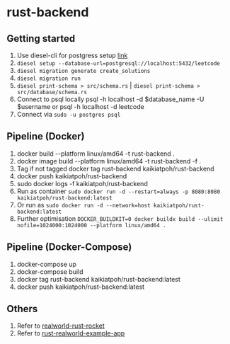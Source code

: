 # rust-backend
## Getting started
1. Use diesel-cli for postgress setup [link](https://genekuo.medium.com/creating-a-rest-api-in-rust-with-persistence-rust-rocket-and-diesel-a4117d400104)
2. `diesel setup --database-url=postgresql://localhost:5432/leetcode`
3. `diesel migration generate create_solutions`
4. `diesel migration run`
5. `diesel print-schema > src/schema.rs` | `diesel print-schema > src/database/schema.rs`
6. Connect to psql locally psql -h localhost -d $database_name -U $username or psql -h localhost -d leetcode
7. Connect via `sudo -u postgres psql`

## Pipeline (Docker)
1. docker build --platform linux/amd64 -t rust-backend .
1. docker image build --platform linux/amd64 -t rust-backend -f . 
2. Tag if not tagged docker tag rust-backend kaikiatpoh/rust-backend
3. docker push kaikiatpoh/rust-backend
4. sudo docker logs -f kaikiatpoh/rust-backend
5. Run as container `sudo docker run -d --restart=always -p 8080:8080 kaikiatpoh/rust-backend:latest`
6. Or run as `sudo docker run -d --network=host kaikiatpoh/rust-backend:latest`
7. Further optimisation `DOCKER_BUILDKIT=0 docker buildx build --ulimit nofile=1024000:1024000 --platform linux/amd64 .`

## Pipeline (Docker-Compose)
1. docker-compose up
2. docker-compose build
3. docker tag rust-backend kaikiatpoh/rust-backend:latest
4. docker push kaikiatpoh/rust-backend:latest

## Others
1. Refer to [realworld-rust-rocket](https://github.com/TatriX/realworld-rust-rocket)
1. Refer to [rust-realworld-example-app](https://github.com/navinkumarr/rust-realworld-example-app/tree/master/src)
